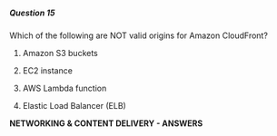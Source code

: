 ##### Question 15


Which of the following are NOT valid origins for Amazon CloudFront?


1. Amazon S3 buckets

2. EC2 instance

3. AWS Lambda function

4. Elastic Load Balancer (ELB)


**NETWORKING & CONTENT DELIVERY - ANSWERS**

